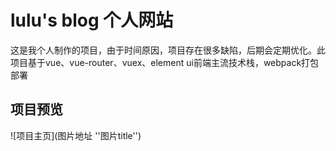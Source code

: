 # lulu's blog 个人网站
这是我个人制作的项目，由于时间原因，项目存在很多缺陷，后期会定期优化。此项目基于vue、vue-router、vuex、element ui前端主流技术栈，webpack打包部署

## 项目预览
![项目主页](图片地址 ''图片title'')
